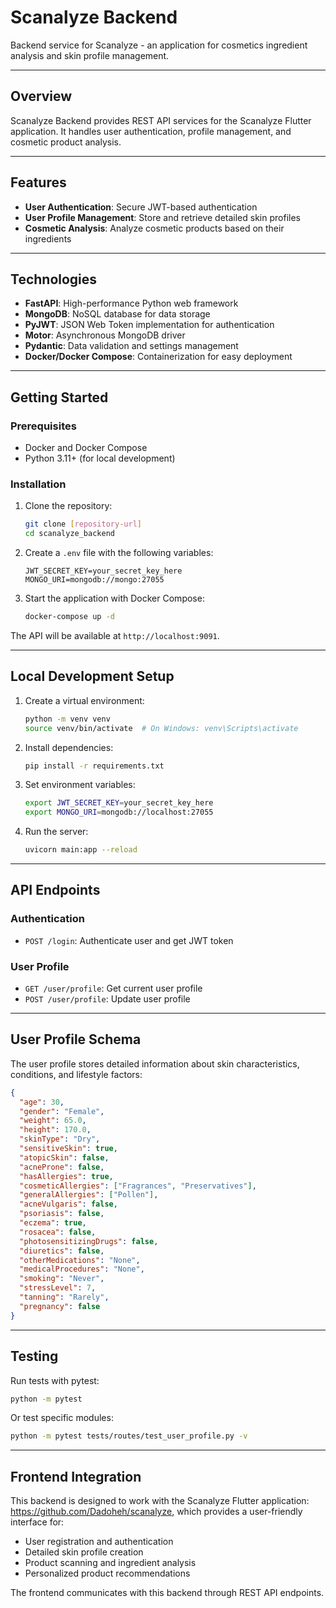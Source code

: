 # Scanalyze Backend

Backend service for Scanalyze - an application for cosmetics ingredient analysis and skin profile management.

---

## Overview

Scanalyze Backend provides REST API services for the Scanalyze Flutter application. It handles user authentication, profile management, and cosmetic product analysis.

---

## Features

- **User Authentication**: Secure JWT-based authentication  
- **User Profile Management**: Store and retrieve detailed skin profiles  
- **Cosmetic Analysis**: Analyze cosmetic products based on their ingredients

---

## Technologies

- **FastAPI**: High-performance Python web framework  
- **MongoDB**: NoSQL database for data storage  
- **PyJWT**: JSON Web Token implementation for authentication  
- **Motor**: Asynchronous MongoDB driver  
- **Pydantic**: Data validation and settings management  
- **Docker/Docker Compose**: Containerization for easy deployment

---

## Getting Started

### Prerequisites

- Docker and Docker Compose  
- Python 3.11+ (for local development)

### Installation

1. Clone the repository:

   ```bash
   git clone [repository-url]
   cd scanalyze_backend
   ```

2. Create a `.env` file with the following variables:

   ```env
   JWT_SECRET_KEY=your_secret_key_here
   MONGO_URI=mongodb://mongo:27055
   ```

3. Start the application with Docker Compose:

   ```bash
   docker-compose up -d
   ```

The API will be available at `http://localhost:9091`.

---

## Local Development Setup

1. Create a virtual environment:

   ```bash
   python -m venv venv
   source venv/bin/activate  # On Windows: venv\Scripts\activate
   ```

2. Install dependencies:

   ```bash
   pip install -r requirements.txt
   ```

3. Set environment variables:

   ```bash
   export JWT_SECRET_KEY=your_secret_key_here
   export MONGO_URI=mongodb://localhost:27055
   ```

4. Run the server:

   ```bash
   uvicorn main:app --reload
   ```

---

## API Endpoints

### Authentication

- `POST /login`: Authenticate user and get JWT token

### User Profile

- `GET /user/profile`: Get current user profile  
- `POST /user/profile`: Update user profile

---

## User Profile Schema

The user profile stores detailed information about skin characteristics, conditions, and lifestyle factors:

```json
{
  "age": 30,
  "gender": "Female",
  "weight": 65.0,
  "height": 170.0,
  "skinType": "Dry",
  "sensitiveSkin": true,
  "atopicSkin": false,
  "acneProne": false,
  "hasAllergies": true,
  "cosmeticAllergies": ["Fragrances", "Preservatives"],
  "generalAllergies": ["Pollen"],
  "acneVulgaris": false,
  "psoriasis": false,
  "eczema": true,
  "rosacea": false,
  "photosensitizingDrugs": false,
  "diuretics": false,
  "otherMedications": "None",
  "medicalProcedures": "None",
  "smoking": "Never",
  "stressLevel": 7,
  "tanning": "Rarely",
  "pregnancy": false
}
```

---

## Testing

Run tests with pytest:

```bash
python -m pytest
```

Or test specific modules:

```bash
python -m pytest tests/routes/test_user_profile.py -v
```

---

## Frontend Integration

This backend is designed to work with the Scanalyze Flutter application: https://github.com/Dadoheh/scanalyze, which provides a user-friendly interface for:

- User registration and authentication  
- Detailed skin profile creation  
- Product scanning and ingredient analysis  
- Personalized product recommendations

The frontend communicates with this backend through REST API endpoints.
